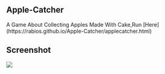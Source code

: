 <h2>Apple-Catcher</h2>
A Game About Collecting Apples Made With Cake,Run [Here](https://rabios.github.io/Apple-Catcher/applecatcher.html)
<h2>Screenshot</h2>
<img src="https://github.com/Rabios/Apple-Catcher/blob/master/Screenshot_2020-03-05%20Apple%20Catcher.png">
